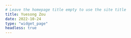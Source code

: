 ```yaml
---
# Leave the homepage title empty to use the site title
title: Yuesong Zou
date: 2022-10-24
type: "widget_page"
headless: true
---
```

